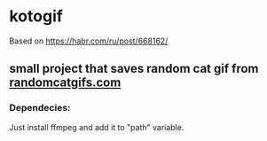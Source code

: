 # kotogif

Based on https://habr.com/ru/post/668162/

## small project that saves random cat gif from [randomcatgifs.com](https://randomcatgifs.com/)

### Dependecies:

Just install ffmpeg and add it to "path" variable.


